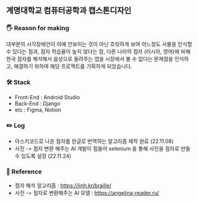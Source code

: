 ## 계명대학교 컴퓨터공학과 캡스톤디자인



### 🖐️ Reason for making

대부분의 시각장애인이 아예 안보이는 것이 아닌 흐릿하게 보여 어느정도 사물을 인식할 수 있다는 점과, 점자 학습율이 높지 않다는 점, 
다른 나라의 점자 (러시아, 영어)에 비해 한국 점자를 해석해서 음성으로 들려주는 앱을 시장에서 볼 수 없다는 문제점을 인식하고, 
해결하기 위하여 해당 프로젝트를 기획하게 되었습니다.

### 🛠️ Stack

- Front-End : Android Studio <br>
- Back-End : Django <br>
- etc : Figma, Notion


### ✏️ Log

- 아스키코드로 나온 점자를 한글로 번역하는 알고리즘 제작 완료 (22.11.08) <br>
- 사진 -> 점자 변환 해주는 AI 개발이 힘들어 selenium 을 통해 사진을 점자로 만들수 있도록 설정 (22.11.24)


### 📖 Reference

- 점자 해석 알고리즘 : https://jinh.kr/braille/ <br>
- 사진 -> 점자로 변환해주는 AI 모델 : https://angelina-reader.ru/
